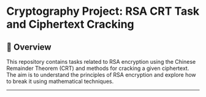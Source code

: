 # Cryptography Project: RSA CRT Task and Ciphertext Cracking

## 📖 Overview

This repository contains tasks related to RSA encryption using the Chinese Remainder Theorem (CRT) and methods for cracking a given ciphertext. The aim is to understand the principles of RSA encryption and explore how to break it using mathematical techniques.

---
